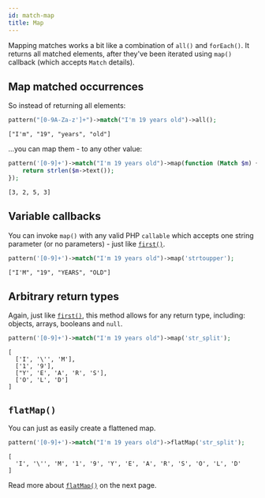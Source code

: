 ```yaml
---
id: match-map
title: Map
---
```


Mapping matches works a bit like a combination of `all()` and `forEach()`. It returns all matched elements, after they've
been iterated using `map()` callback (which accepts `Match` details).

## Map matched occurrences

So instead of returning all elements:

```php
pattern("[0-9A-Za-z']+")->match("I'm 19 years old")->all();
```
```
["I'm", "19", "years", "old"]
```

...you can map them - to any other value:

```php
pattern('[0-9]+')->match("I'm 19 years old")->map(function (Match $m) {
    return strlen($m->text());
});
```
```
[3, 2, 5, 3]
```

## Variable callbacks

You can invoke `map()` with any valid PHP `callable` which accepts one string parameter (or no parameters) - just 
like [`first()`](match-first.md).

```php
pattern('[0-9]+')->match("I'm 19 years old")->map('strtoupper');
```
```
["I'M", "19", "YEARS", "OLD"]
```

## Arbitrary return types

Again, just like [`first()`](match-first.md), this method allows for any return type, including: objects, arrays, 
booleans and `null`.

```php
pattern('[0-9]+')->match("I'm 19 years old")->map('str_split');
```
```
[
  ['I', '\'', 'M'], 
  ['1', '9'], 
  ["Y', 'E', 'A', 'R', 'S'], 
  ['O', 'L', 'D']
]
```

## `flatMap()`

You can just as easily create a flattened map.

```php
pattern('[0-9]+')->match("I'm 19 years old")->flatMap('str_split');
```
```
[
  'I', '\'', 'M', '1', '9', 'Y', 'E', 'A', 'R', 'S', 'O', 'L', 'D'
]
```

Read more about [`flatMap()`](match-flat-map.md) on the next page.
